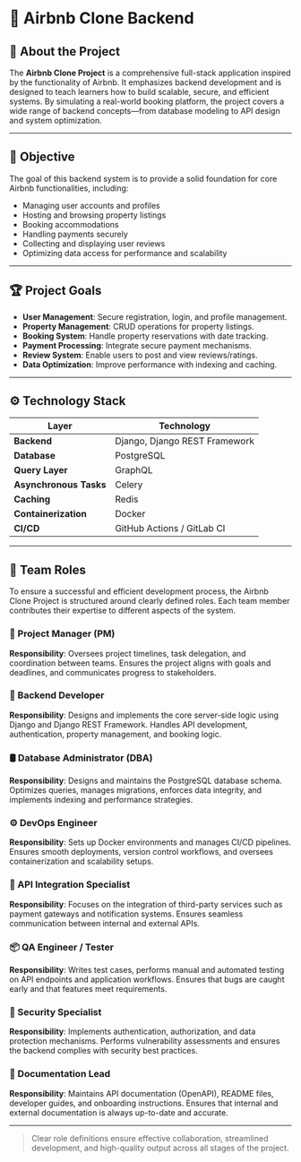# 🏡 Airbnb Clone Backend

## 📌 About the Project

The **Airbnb Clone Project** is a comprehensive full-stack application inspired by the functionality of Airbnb. It emphasizes backend development and is designed to teach learners how to build scalable, secure, and efficient systems. By simulating a real-world booking platform, the project covers a wide range of backend concepts—from database modeling to API design and system optimization.

---

## 🎯 Objective

The goal of this backend system is to provide a solid foundation for core Airbnb functionalities, including:

- Managing user accounts and profiles
- Hosting and browsing property listings
- Booking accommodations
- Handling payments securely
- Collecting and displaying user reviews
- Optimizing data access for performance and scalability

---

## 🏆 Project Goals

- **User Management**: Secure registration, login, and profile management.
- **Property Management**: CRUD operations for property listings.
- **Booking System**: Handle property reservations with date tracking.
- **Payment Processing**: Integrate secure payment mechanisms.
- **Review System**: Enable users to post and view reviews/ratings.
- **Data Optimization**: Improve performance with indexing and caching.

---

## ⚙️ Technology Stack

| Layer                  | Technology                    |
| ---------------------- | ----------------------------- |
| **Backend**            | Django, Django REST Framework |
| **Database**           | PostgreSQL                    |
| **Query Layer**        | GraphQL                       |
| **Asynchronous Tasks** | Celery                        |
| **Caching**            | Redis                         |
| **Containerization**   | Docker                        |
| **CI/CD**              | GitHub Actions / GitLab CI    |

---

## 👥 Team Roles

To ensure a successful and efficient development process, the Airbnb Clone Project is structured around clearly defined roles. Each team member contributes their expertise to different aspects of the system.

### 🧠 Project Manager (PM)

**Responsibility**: Oversees project timelines, task delegation, and coordination between teams. Ensures the project aligns with goals and deadlines, and communicates progress to stakeholders.

### 🧱 Backend Developer

**Responsibility**: Designs and implements the core server-side logic using Django and Django REST Framework. Handles API development, authentication, property management, and booking logic.

### 🛢️ Database Administrator (DBA)

**Responsibility**: Designs and maintains the PostgreSQL database schema. Optimizes queries, manages migrations, enforces data integrity, and implements indexing and performance strategies.

### ⚙️ DevOps Engineer

**Responsibility**: Sets up Docker environments and manages CI/CD pipelines. Ensures smooth deployments, version control workflows, and oversees containerization and scalability setups.

### 🔁 API Integration Specialist

**Responsibility**: Focuses on the integration of third-party services such as payment gateways and notification systems. Ensures seamless communication between internal and external APIs.

### 📦 QA Engineer / Tester

**Responsibility**: Writes test cases, performs manual and automated testing on API endpoints and application workflows. Ensures that bugs are caught early and that features meet requirements.

### 🔐 Security Specialist

**Responsibility**: Implements authentication, authorization, and data protection mechanisms. Performs vulnerability assessments and ensures the backend complies with security best practices.

### 📄 Documentation Lead

**Responsibility**: Maintains API documentation (OpenAPI), README files, developer guides, and onboarding instructions. Ensures that internal and external documentation is always up-to-date and accurate.

---

> Clear role definitions ensure effective collaboration, streamlined development, and high-quality output across all stages of the project.

